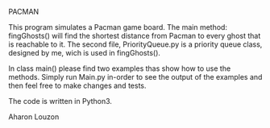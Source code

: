 PACMAN

This program simulates a Pacman game board. The main method: fingGhosts() will find the shortest distance from Pacman to every ghost that is reachable to it. The second file, PriorityQueue.py is a priority queue class, designed by me, wich is used in fingGhosts().

In class main() please find two examples thas show how to use the methods. Simply run Main.py in-order to see the output of the examples and then feel free to make changes and tests.

The code is written in Python3.

Aharon Louzon
